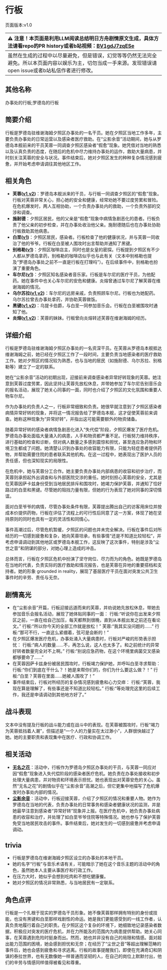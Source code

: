 # 行板
页面版本:v1.0
 

| :warning: 注意！本页面是利用LLM阅读总结明日方舟剧情原文生成，具体方法请看repo的PR history或者b站视频：[BV1gdJ7zqESe](https://www.bilibili.com/video/BV1gdJ7zqESe/)         |
|:----------------------------|
| 虽然在生成的过程中以尽量避免，但是错误，幻觉等等仍然无法完全避免。所以本页面内容以娱乐为主，切勿当成一手来源。发现错误请open issue或者b站私信作者进行修改。|



## 其他名称
办事处的行板;罗德岛的行板
## 简要介绍
行板是罗德岛驻维谢海姆夕照区办事处的一名干员。她在夕照区当地工作多年，主要负责办事处的日常运营以及感染者医疗救助。在“尘影余音”活动期间，她与从罗德岛本舰前来的干员芙蓉一同调查夕照区感染者“假愈”现象。她凭借对当地的熟悉以及认真负责的态度，在随后的危机中尽力维持办事处的运作，救助大量病患，并时刻关注芙蓉的安全与状况。事件结束后，她对夕照区发生的种种复杂情况感到疲惫，并开始考虑申请调往其他地区工作。
## 相关角色
-   **芙蓉([v1](char_120_hibisc.md),[v2](../char_v3/char_120_hibisc.md))**：罗德岛本舰派来的干员，与行板一同调查夕照区的“假愈”现象。行板对芙蓉非常关心，担心她的安全和健康，经常劝她不要过度劳累和冒险。在危机爆发时，两人互相协助，一个负责办事处内的救助，一个负责外部的交涉和调查。
-   **施耐德**：夕照区居民，他的父亲是“假愈”现象中病情急剧恶化的患者。行板负责了他父亲的初步检查，并在办事处收治他父亲。施耐德随后也在办事处协助行板救助其他病患。
-   **白垩([v1](extended_char_bai_e.md))**：夕照区居民，感染者。行板检查了他的健康状况，并与芙蓉一同收治了他的爷爷。行板在白垩被人围攻时出言帮助并通知了黑键。
-   **别格勒([v1](extended_char_bie_ge_lei.md))**：夕照区咖啡店主，同时也是女皇的密探。行板提到夕照区有不少人都从罗德岛拿药，别格勒的咖啡店似乎也与此有关（文本中别格勒也提及“罗德岛办事处之前不一直是行板在打理吗”）。在后续事件中，别格勒也扮演了重要角色。
-   **车尔尼([v1](char_4047_pianst.md))**：夕照区知名感染者音乐家。行板是车尔尼的医疗干员，为他配药。她在事件中也关心车尔尼的安危和健康。炎熔曾通过车尔尼了解芙蓉在维谢海姆的情况。
-   **乌尔苏拉([v1](extended_char_wu_er_su_la.md),[v2](../char_v3/extended_char_wu_er_su_la.md))**：车尔尼的远房亲戚，负责照顾车尔尼。行板也为她配药。乌尔苏拉曾去办事处拿药，并协助芙蓉做饭。
-   **黑键([v1](char_4046_ebnhlz.md),[v2](../char_v3/char_4046_ebnhlz.md))**：乌提卡伯爵，与白垩一同参加音乐会。行板在白垩被围攻时通知了他。
-   **炎熔([v1](char_121_lava.md),[v2](../char_v3/char_121_lava.md))**：芙蓉的妹妹。行板曾向炎熔转述芙蓉在维谢海姆的经历。
## 详细介绍
行板是罗德岛驻维谢海姆夕照区办事处的一名资深干员。在芙蓉从罗德岛本舰抵达维谢海姆之前，她已经在夕照区工作了一段时间，主要负责当地感染者的医疗救助工作。她对夕照区的情况较为熟悉，也与当地的居民（如施耐德、乌尔苏拉、别格勒等）建立了一定的联系。

她在“尘影余音”活动的初期出现，迎接前来调查感染者异常好转现象的芙蓉。她注意到芙蓉过度劳累，因此坚持让芙蓉先放松休息，并带她参加了车尔尼告别音乐会的报名活动，展现了她关心同事的一面，同时也介绍了夕照区的文化氛围和重要人物车尔尼。

作为办事处的负责人之一，行板非常细致和负责。她很早就注意到了夕照区感染者病情异常好转的现象，并将这一情况报告给了罗德岛本舰，这才促使芙蓉前来调查。她称这种现象为“异常好转”，并指出这可能需要额外的物资储备。

随着异常好转的感染者病情急剧恶化进入“失代偿”阶段，夕照区爆发了医疗危机。罗德岛办事处面临大量涌入的病患，人手和物资都严重不足。行板努力维持秩序，进行基础的检查和诊断，但对病人数量之多感到震惊和担忧，甚至连应急药物和环境卫生都成了问题。她清楚认识到办事处的收容能力有限，只能为轻症患者提供药物，并帮助需要住院的患者联系其他机构。在这一过程中，她表现出了医护人员的责任感，但也深知现实的局限性。

在危机中，她与芙蓉分工合作。她主要负责办事处内部病患的收容和初步治疗，而芙蓉则承担起外出调查和与外部医院交涉的重任。她时刻担心芙蓉的安全，尤其是在芙蓉因萨卡兹身份受到当地居民排斥和围攻时，她竭力保护芙蓉，并通知了恰好路过的白垩和黑键。尽管她的阻挡力量有限，但她的行为表现了她对同事的深切情谊。

面对白垩爷爷的病情，尽管办事处条件有限，芙蓉提出腾出自己的访客用床位并按成本价提供药物，行板在评估了流程上的可行性后同意了这一方案，体现了她在坚持原则的同时也具有一定的灵活性和同情心。

事件高潮过后，尽管危机暂缓，夕照区的问题也并未完全解决。行板在事件后对所经历的一切感到疲惫和复杂，她向芙蓉坦承，有些事情“还是不知道比较轻松”，并考虑申请调动到其他地区或罗德岛本舰工作，这反映了这次事件，特别是涉及“尘世之音”和阴谋的部分，对她心理上造成的冲击。

总体而言，行板在夕照区危机中扮演了坚守岗位、尽力而为的角色。她既是罗德岛在当地的代表，负责实际的医疗救助和情况报告，也是芙蓉在异地的重要搭档和支持者。她的形象 grounded in reality，展现了基层医疗干员在面对突发公共卫生事件时的辛劳、责任与无奈。
## 剧情高光
- 在“尘影余音”开篇，行板迎接远道而来的芙蓉，并劝说她先放松休息，带她去参加音乐会报名活动，展现了她体贴同事的一面：
    行板:“听说你在出发来夕照区之前，一直在给自己加压，每天都熬到很晚，直到从本舰出发之前还在看论文。”
    行板:“所以你今天的全部工作就是放松！”
    芙蓉:“我其实没问题的......”
    行板:“那可不行，一直这么紧绷着，弦可是会断的！”
- 在夕照区爆发医疗危机，办事处涌入大量病患时，行板对严峻的形势表示担忧：
    行板:“病人的数量......不，再怎么说，这人也太多了。和之前统计的异常好转者数量完全对不上啊。”
    行板:“别说应急药物，在这个环境里病菌交叉感染都够要命了......”
- 在芙蓉因萨卡兹身份被居民围攻时，行板竭力保护她，并呼叫白垩寻求帮助：
    行板:“你们到底在干什么？！她是来帮你们的，你们为什么要这么做？！”
    行板:“白垩？芙蓉在里面......她被人围攻了！”
- 事件结束后，行板对所经历的复杂情况感到疲惫和心力交瘁：
    行板:“芙蓉，我现在算是理解了，有些事还是不知道比较轻松。”
    行板:“等处理完这里的后续工作，我还是申请调动到其他地方好了。”
## 战斗表现
文本中没有提及行板的战斗能力或在战斗中的表现。在芙蓉被围攻时，行板“竭力为芙蓉抵挡着人潮”，但描述是“一个人的力量实在太过渺小”，人群很快越过了她。她的主要职责和表现集中在医疗、行政和协调工作。
## 相关活动
-   **[无名之花](../stories/story_hbisc2_set_1.md)**：活动中，行板作为罗德岛夕照区办事处的干员，与芙蓉一同应对因“假愈”现象进入失代偿阶段的感染者医疗危机。她负责在办事处接收和初步处理大量病患，并对物资和环境表示担忧。她也表现出对芙蓉安危的关心。虽然“无名之花”的剧情似乎在“尘影余音”高潮之后，但它更集中地描写了危机爆发时办事处内部的情况。
-   **[尘影余音](../stories/act18side.md)**：活动中，行板迎接芙蓉，介绍了夕照区的情况和重要人物。她作为罗德岛在当地的代表，负责办事处的日常事务和感染者健康状况的监测，并是她最早注意到感染者“异常好转”现象并上报。在医疗危机中，她负责办事处病患的收容和治疗，并处理了如白垩爷爷住院等特殊情况。她也参与了保护芙蓉免受当地居民攻击的事件。事件结束后，她对发生的一切感到疲惫并考虑申请调动。
## trivia
*   行板是罗德岛在维谢海姆夕照区设立的办事处的本地干员。
*   她的名字“行板”与音乐术语有关，可能暗示了她在这个音乐主题的活动中的角色，虽然她本人主要从事医疗和行政工作。
*   在压力大时，她似乎会想到吃肉和不想吃健康餐。
*   她对夕照区的情况非常熟悉，与当地居民有一定联系。
## 角色点评
行板是一个扎根于现实的罗德岛干员形象。她不像芙蓉那样拥有特别的身份或技能，也没有黑键和白垩那样戏剧性的命运。她是我们更能感受到的一线工作者，认真负责地履行着自己的职责。在夕照区这个复杂的环境下，她细致地记录感染者数据，积极应对突发的医疗危机，并在力所能及的范围内为病患提供帮助。她关心同事，在芙蓉遇到危险时挺身而出。然而，她也并非没有自己的局限和情感。面对超出能力范围的困境，她会感到担忧和无奈；在经历了“尘世之音”等超出理解范畴的事件后，她也会感到疲惫和寻求逃离。行板的故事提醒我们，即使在充满奇幻和阴谋的泰拉世界，也有无数像她一样普通而坚韧的人，在自己的岗位上默默付出，他们的辛劳与情感同样值得被看见和尊重。